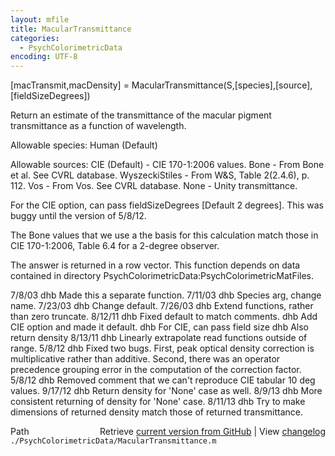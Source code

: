 ```yaml
---
layout: mfile
title: MacularTransmittance
categories:
  - PsychColorimetricData
encoding: UTF-8
---
```


[macTransmit,macDensity] = MacularTransmittance(S,[species],[source],[fieldSizeDegrees])

Return an estimate of the transmittance of the macular pigment transmittance
as a function of wavelength.

Allowable species:
  Human (Default)

Allowable sources:
  CIE (Default)            - CIE 170-1:2006 values.
  Bone                     - From Bone et al.  See CVRL database.
  WyszeckiStiles           - From W&S, Table 2(2.4.6), p. 112.
  Vos                      - From Vos.  See CVRL database.
  None                     - Unity transmittance.

For the CIE option, can pass fieldSizeDegrees [Default 2 degrees].
This was buggy until the version of 5/8/12.

The Bone values that we use a the basis for this calculation
match those in  CIE 170-1:2006, Table 6.4 for a 2-degree observer.

The answer is returned in a row vector.  This function
depends on data contained in directory
PsychColorimetricData:PsychColorimetricMatFiles.

7/8/03  dhb  Made this a separate function.
7/11/03 dhb  Species arg, change name.
7/23/03 dhb  Change default.
7/26/03 dhb  Extend functions, rather than zero truncate.
8/12/11 dhb  Fixed default to match comments.
        dhb  Add CIE option and made it default.
        dhb  For CIE, can pass field size
        dhb  Also return density
8/13/11 dhb  Linearly extrapolate read functions outside of range.
5/8/12  dhb  Fixed two bugs.  First, peak optical density correction is
             multiplicative rather than additive.  Second, there was
             an operator precedence grouping error in the computation
             of the correction factor.
5/8/12  dhb  Removed comment that we can't reproduce CIE tabular 10 deg values.
9/17/12 dhb  Return density for 'None' case as well.
8/9/13  dhb  More consistent returning of density for 'None' case.
8/11/13 dhb  Try to make dimensions of returned density match those of returned transmittance.


<div class="code_header" style="text-align:right;">
  <span style="float:left;">Path&nbsp;&nbsp;</span> <span class="counter">Retrieve <a href=
  "https://raw.github.com/Psychtoolbox-3/Psychtoolbox-3/beta/./PsychColorimetricData/MacularTransmittance.m">current version from GitHub</a> | View <a href=
  "https://github.com/Psychtoolbox-3/Psychtoolbox-3/commits/beta/./PsychColorimetricData/MacularTransmittance.m">changelog</a></span>
</div>
<div class="code">
  <code>./PsychColorimetricData/MacularTransmittance.m</code>
</div>
